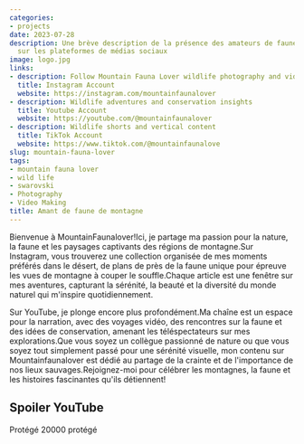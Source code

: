 ```yaml
---
categories:
- projects
date: 2023-07-28
description: Une brève description de la présence des amateurs de faune de montagne
  sur les plateformes de médias sociaux
image: logo.jpg
links:
- description: Follow Mountain Fauna Lover wildlife photography and videos
  title: Instagram Account
  website: https://instagram.com/mountainfaunalover
- description: Wildlife adventures and conservation insights
  title: Youtube Account
  website: https://youtube.com/@mountainfaunalover
- description: Wildlife shorts and vertical content
  title: TikTok Account
  website: https://www.tiktok.com/@mountainfaunalove
slug: mountain-fauna-lover
tags:
- mountain fauna lover
- wild life
- swarovski
- Photography
- Video Making
title: Amant de faune de montagne
---
```


<!-- hash: 06bbeeb9219c -->
Bienvenue à MountainFaunalover!Ici, je partage ma passion pour la nature, la faune et les paysages captivants des régions de montagne.Sur Instagram, vous trouverez une collection organisée de mes moments préférés dans le désert, de plans de près de la faune unique pour épreuve les vues de montagne à couper le souffle.Chaque article est une fenêtre sur mes aventures, capturant la sérénité, la beauté et la diversité du monde naturel qui m'inspire quotidiennement.

Sur YouTube, je plonge encore plus profondément.Ma chaîne est un espace pour la narration, avec des voyages vidéo, des rencontres sur la faune et des idées de conservation, amenant les téléspectateurs sur mes explorations.Que vous soyez un collègue passionné de nature ou que vous soyez tout simplement passé pour une sérénité visuelle, mon contenu sur Mountainfaunalover est dédié au partage de la crainte et de l'importance de nos lieux sauvages.Rejoignez-moi pour célébrer les montagnes, la faune et les histoires fascinantes qu'ils détiennent!

## Spoiler YouTube

Protégé 20000 protégé